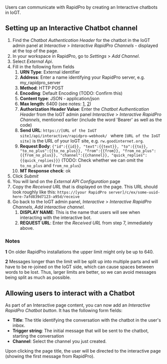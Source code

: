 Users can communicate with RapidPro by creating an Interactive chatbots in IoGT.

## Setting up an Interactive Chatbot channel
1. Find the _Chatbot Authentication Header_ for the chatbot in the IoGT admin panel at _Interactive_ > _Interactive RapidPro Channels_ - displayed at the top of the page.
2. In your workspace in RapidPro, go to _Settings_ > _Add Channel_.
3. Select _External Api_.
4. Fill in the following form fields
    1. **URN Type**: External identifier
    2. **Address**: Enter a name identifying your RapidPro server, e.g. my_rapidpro_server
    3. **Method**: HTTP POST
    4. **Encoding**: Default Encoding (TODO: Confirm this)
    5. **Content type**: JSON - application/json
    6. **Max length**: 6400 (see notes: [1](#note-1), [2](#note-2))
    7. **Authorization Header Value**: Enter the _Chatbot Authentication Header_ from the IoGT admin panel _Interactive_ > _Interactive RapidPro Channels_, mentioned earlier (include the word 'Bearer' as well as the code)
    8. **Send URL**: `https://[URL of the IoGT site]/api/interactive/rapidpro-webhook/ ` where `[URL of the IoGT site]` is the URL of your IoGT site, e.g. `rw.goodinternet.org`.
    9. **Request Body**: `{"id":{{id}}, "text":{{text}}, "to":{{to}}, "to_no_plus":{{to_no_plus}}, "from":{{from}}, "from_no_plus":{{from_no_plus}}, "channel":{{channel}}, "quick_replies":{{quick_replies}}}` (TODO: Check whether we can omit the `to_no_plus` and `from_no_plus`)
    10. **MT Response check**: ok
5. Click _Submit_
6. You will land on the _External API Configuration_ page
7. Copy the _Received URL_ that is displayed on the page. This URL should look roughly like this: `https://[your RapidPro server]/c/ex/some-uuid-here-7afd839d7123-a95d/receive`
8. Go back to the IoGT admin panel, _Interactive_ > _Interactive RapidPro Channels_, _Add interactive channel_.
    1. **DISPLAY NAME**: This is the name that users will see when interacting with the interactive bot.
    2. **REQUEST URL**: Enter the _Received URL_ from step 7, immediately above.

### Notes

<a id="note-1">**1**</a> On older RapidPro installations the upper limit might only be up to 640.

<a id="note-2">**2**</a> Messages longer than the limit will be split up into multiple parts and will have to be re-joined on the IoGT side, which can cause spaces between words to be lost. Thus, larger limits are better, so we can avoid messages being split as much as possible.

## Allowing users to interact with a Chatbot
As part of an Interactive page content, you can now add an _Interactive RapidPro Chatbot button_. It has the following form fields:

- **Title**: The title identifying the conversation with the chatbot in the user's inbox.
- **Trigger string**: The initial message that will be sent to the chatbot, starting the conversation
- **Channel**: Select the channel you just created.

Upon clicking the page title, the user will be directed to the interactive page (showing the first message from RapidPro).

